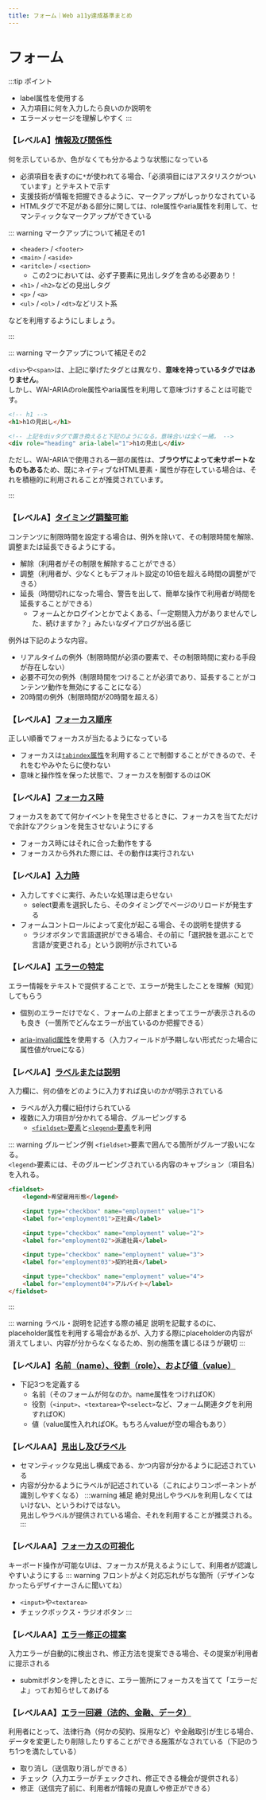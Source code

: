 ```yaml
---
title: フォーム｜Web a11y達成基準まとめ
---
```


# フォーム

:::tip ポイント
* label属性を使用する
* 入力項目に何を入力したら良いのか説明を
* エラーメッセージを理解しやすく
:::

### 【レベルA】[情報及び関係性](https://waic.jp/docs/UNDERSTANDING-WCAG20/content-structure-separation-programmatic.html) 

何を示しているか、色がなくても分かるような状態になっている

* 必須項目を表すのに`*`が使われてる場合、「必須項目にはアスタリスクがついています」とテキストで示す
* 支援技術が情報を把握できるように、マークアップがしっかりなされている
* HTMLタグで不足がある部分に関しては、role属性やaria属性を利用して、セマンティックなマークアップができている

::: warning マークアップについて補足その1

* `<header>` / `<footer>` 
* `<main>` / `<aside>`
* `<aritcle>` / `<section>`
    * この2つにおいては、必ず子要素に見出しタグを含める必要あり！
* `<h1>` / `<h2>`などの見出しタグ
* `<p>` / `<a>`
* `<ul>` / `<ol>` / `<dt>`などリスト系

などを利用するようにしましょう。

:::

::: warning マークアップについて補足その2

`<div>`や`<span>`は、上記に挙げたタグとは異なり、**意味を持っているタグではありません**。  
しかし、WAI-ARIAのrole属性やaria属性を利用して意味づけすることは可能です。
```html
<!-- h1 -->
<h1>h1の見出し</h1>

<!-- 上記をdivタグで置き換えると下記のようになる。意味合いは全く一緒。 -->
<div role="heading" aria-label="1">h1の見出し</div>
```
ただし、WAI-ARIAで使用される一部の属性は、**ブラウザによって未サポートなものもある**ため、既にネイティブなHTML要素・属性が存在している場合は、それを積極的に利用されることが推奨されています。

:::

### 【レベルA】[タイミング調整可能](https://waic.jp/docs/UNDERSTANDING-WCAG20/time-limits-required-behaviors.html)
コンテンツに制限時間を設定する場合は、例外を除いて、その制限時間を解除、調整または延長できるようにする。

* 解除（利用者がその制限を解除することができる）
* 調整（利用者が、少なくともデフォルト設定の10倍を超える時間の調整ができる）
* 延長（時間切れになった場合、警告を出して、簡単な操作で利用者が時間を延長することができる）
    * フォームとかログインとかでよくある、「一定期間入力がありませんでした、続けますか？」みたいなダイアログが出る感じ

例外は下記のような内容。

* リアルタイムの例外（制限時間が必須の要素で、その制限時間に変わる手段が存在しない）
* 必要不可欠の例外（制限時間をつけることが必須であり、延長することがコンテンツ動作を無効にすることになる）
* 20時間の例外（制限時間が20時間を超える）

### 【レベルA】[フォーカス順序](https://waic.jp/docs/UNDERSTANDING-WCAG20/navigation-mechanisms-focus-order.html)
正しい順番でフォーカスが当たるようになっている

* フォーカスは[`tabindex`属性](https://developer.mozilla.org/ja/docs/Web/HTML/Global_attributes/tabindex)を利用することで制御することができるので、それをむやみやたらに使わない
* 意味と操作性を保った状態で、フォーカスを制御するのはOK

### 【レベルA】[フォーカス時](https://waic.jp/docs/UNDERSTANDING-WCAG20/consistent-behavior-receive-focus.html)
フォーカスをあてて何かイベントを発生させるときに、フォーカスを当てただけで余計なアクションを発生させないようにする

* フォーカス時にはそれに合った動作をする
* フォーカスから外れた際には、その動作は実行されない

### 【レベルA】[入力時](https://waic.jp/docs/UNDERSTANDING-WCAG20/consistent-behavior-unpredictable-change.html)

* 入力してすぐに実行、みたいな処理は走らせない
    * select要素を選択したら、そのタイミングでページのリロードが発生する
* フォームコントロールによって変化が起こる場合、その説明を提供する
	* ラジオボタンで言語選択ができる場合、その前に「選択肢を選ぶことで言語が変更される」という説明が示されている

### 【レベルA】[エラーの特定](https://waic.jp/docs/UNDERSTANDING-WCAG20/minimize-error-identified.html)
エラー情報をテキストで提供することで、エラーが発生したことを理解（知覚）してもらう

* 個別のエラーだけでなく、フォームの上部まとまってエラーが表示されるのも良き（一箇所でどんなエラーが出ているのか把握できる）

* [aria-invalid属性](https://developer.mozilla.org/ja/docs/Web/Accessibility/ARIA/ARIA_Techniques/Using_the_aria-invalid_attribute)を使用する（入力フィールドが予期しない形式だった場合に属性値がtrueになる）

### 【レベルA】[ラベルまたは説明](https://waic.jp/docs/UNDERSTANDING-WCAG20/minimize-error-cues.html)
入力欄に、何の値をどのように入力すれば良いのかが明示されている

* ラベルが入力欄に紐付けられている
* 複数に入力項目が分かれてる場合、グルーピングする
    * [`<fieldset>`要素](https://developer.mozilla.org/ja/docs/Web/HTML/Element/fieldset)と[`<legend>`要素](https://developer.mozilla.org/ja/docs/Web/HTML/Element/legend)を利用

::: warning グルーピング例
`<fieldset>`要素で囲んでる箇所がグループ扱いになる。  
`<legend>`要素には、そのグルーピングされている内容のキャプション（項目名）を入れる。
```html
<fieldset>
    <legend>希望雇用形態</legend>

    <input type="checkbox" name="employment" value="1">
    <label for="employment01">正社員</label>

    <input type="checkbox" name="employment" value="2">
    <label for="employment02">派遣社員</label>

    <input type="checkbox" name="employment" value="3">
    <label for="employment03">契約社員</label>

    <input type="checkbox" name="employment" value="4">
    <label for="employment04">アルバイト</label>
</fieldset>
```
:::

::: warning ラベル・説明を記述する際の補足
説明を記載するのに、placeholder属性を利用する場合があるが、入力する際にplaceholderの内容が消えてしまい、内容が分からなくなるため、別の施策を講じるほうが親切
:::

### 【レベルA】[名前（name）、役割（role）、および値（value）](https://waic.jp/docs/UNDERSTANDING-WCAG20/ensure-compat-rsv.html)

* 下記3つを定義する
    * 名前（そのフォームが何なのか。name属性をつければOK）
    * 役割（`<input>`、`<textarea>`や`<select>`など、フォーム関連タグを利用すればOK）
    * 値（value属性入れればOK。もちろんvalueが空の場合もあり）

### 【レベルAA】[見出し及びラベル](https://waic.jp/docs/UNDERSTANDING-WCAG20/navigation-mechanisms-descriptive.html)

* セマンティックな見出し構成である、かつ内容が分かるように記述されている
* 内容が分かるようにラベルが記述されている（これによりコンポーネントが識別しやすくなる）
:::warning 補足
絶対見出しやラベルを利用しなくてはいけない、というわけではない。  
見出しやラベルが提供されている場合、それを利用することが推奨される。
:::

### 【レベルAA】[フォーカスの可視化](https://waic.jp/docs/UNDERSTANDING-WCAG20/navigation-mechanisms-focus-visible.html)
キーボード操作が可能なUIは、フォーカスが見えるようにして、利用者が認識しやすいようにする
::: warning フロントがよく対応忘れがちな箇所（デザインなかったらデザイナーさんに聞いてね）
* `<input>`や`<textarea>`
* チェックボックス・ラジオボタン
:::

### 【レベルAA】[エラー修正の提案](https://waic.jp/docs/UNDERSTANDING-WCAG20/minimize-error-suggestions.html)
入力エラーが自動的に検出され、修正方法を提案できる場合、その提案が利用者に提示される

* submitボタンを押したときに、エラー箇所にフォーカスを当てて「エラーだよ」ってお知らせしてあげる

### 【レベルAA】[エラー回避（法的、金融、データ）](https://waic.jp/docs/UNDERSTANDING-WCAG20/minimize-error-reversible.html)
利用者にとって、法律行為（何かの契約、採用など）や金融取引が生じる場合、データを変更したり削除したりすることができる施策がなされている（下記のうち1つを満たしている）

* 取り消し（送信取り消しができる）
* チェック（入力エラーがチェックされ、修正できる機会が提供される）
* 修正（送信完了前に、利用者が情報の見直しや修正ができる）